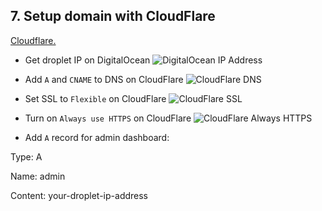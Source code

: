 ## 7. Setup domain with CloudFlare

[Cloudflare.](https://www.cloudflare.com)

- Get droplet IP on DigitalOcean
  ![DigitalOcean IP Address](https://github.com/Cezerin2/cezerin2/raw/master/docs/images/cezerin-digitalocean.png)

- Add `A` and `CNAME` to DNS on CloudFlare
  ![CloudFlare DNS](https://github.com/cezerin2/cezerin2/raw/master/docs/images/cezerin-cloudflare.png)
- Set SSL to `Flexible` on CloudFlare
  ![CloudFlare SSL](https://github.com/Cezerin2/cezerin2/raw/master/docs/images/cf-ssl.png)

- Turn on `Always use HTTPS` on CloudFlare
  ![CloudFlare Always HTTPS](https://github.com/Cezerin2/cezerin2/raw/master/docs/images/cf-alway-https.png)

- Add `A` record for admin dashboard:

Type: A

Name: admin

Content: your-droplet-ip-address
